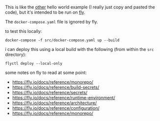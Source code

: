 This is like the [other](https://github.com/deer/deno_examples/tree/main/docker/hello_world) hello world example (I really just copy and pasted the code), but it's intended to be run on [fly](https://fly.io/).

The `docker-compose.yaml` file is ignored by fly.

to test this locally:
```
docker-compose -f src/docker-compose.yaml up --build
```

i can deploy this using a local build with the following (from within the `src` directory):
```
flyctl deploy --local-only
```

some notes on fly to read at some point:
* https://fly.io/docs/reference/monorepo/
* https://fly.io/docs/reference/build-secrets/
* https://fly.io/docs/reference/secrets/
* https://fly.io/docs/reference/runtime-environment/
* https://fly.io/docs/reference/architecture/
* https://fly.io/docs/reference/configuration/
* https://fly.io/docs/reference/monorepo/
